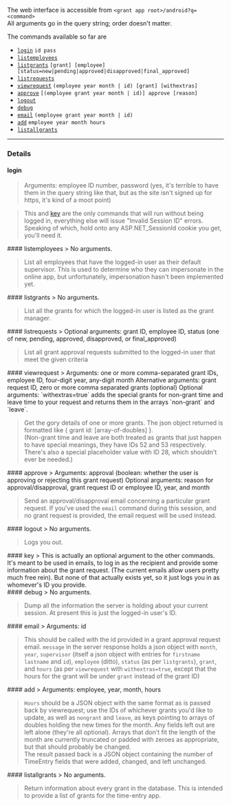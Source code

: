 The web interface is accessible from `<grant app root>/android?q=<command>`  
All arguments go in the query string; order doesn't matter.

The commands available so far are

- [`login`](#login) `id pass`  
- [`listemployees`](#listemployees) 
- [`listgrants`](#listgrants) `[grant] [employee] [status=new|pending|approved|disapproved|final_approved]`
- [`listrequests`](#listrequests)
- [`viewrequest`](#viewrequest) `(employee year month | id) [grant] [withextras]`
- [`approve`](#approve) `[(employee grant year month | id)] approve [reason]`
- [`logout`](#logout)
- [`debug`](#debug)
- [`email`](#email) `(employee grant year month | id)`
- [`add`](#add) `employee year month hours`
- [`listallgrants`](#listallgrants)

----

### Details
<div id="login"/>

#### login

> Arguments: employee ID number, password (yes, it's terrible to have them in the query string like that, but as the site isn't signed up for https, it's kind of a moot point)  

> This and [key](#key) are the only commands that will run without being logged in, everything else will issue "Invalid Session ID" errors.  
Speaking of which, hold onto any ASP.NET_SessionId cookie you get, you'll need it.

<div id="login"/>
#### listemployees
> No arguments.

> List all employees that have the logged-in user as their default supervisor.  This is used to determine who they can impersonate in the online app, but unfortunately,  impersonation hasn't been implemented yet.

<div id="listgrants"/>
#### listgrants
> No arguments.

> List all the grants for which the logged-in user is listed as the grant manager.

<div id="listrequests"/>
#### listrequests
> Optional arguments: grant ID, employee ID, status (one of new, pending, approved, disapproved, or final_approved)  

> List all grant approval requests submitted to the logged-in user that meet the given criteria

<div id="viewrequest"/>
#### viewrequest
> Arguments: one or more comma-separated grant IDs, employee ID, four-digit year, any-digit month  
Alternative arguments: grant request ID, zero or more comma separated grants (optional)  
Optional arguments: `withextras=true` adds the special grants for non-grant time and leave time to your request and returns them in the arrays `non-grant` and `leave`.  

> Get the gory details of one or more grants.  The json object returned is formatted like { grant id: [array-of-doubles] }.  
(Non-grant time and leave are both treated as grants that just happen to have special meanings, they have IDs 52 and 53 respectively.  There's also a special placeholder value with ID 28, which shouldn't ever be needed.)

<div id="approve"/>
#### approve
> Arguments: approval (boolean: whether the user is approving or rejecting this grant request)  
Optional arguments: reason for approval/disapproval, grant request ID or employee ID, year, and month  

> Send an approval/disapproval email concerning a particular grant request.  If you've used the `email` command during this session, and no grant request is provided, the email request will be used instead.  

<div id="logout"/>
#### logout
> No arguments.  

> Logs you out.

<div id="key"/>
#### key
> This is actually an optional argument to the other commands.  It's meant to be used in emails, to log in as the recipient and provide some information about the grant request.  (The current emails allow users pretty much free rein).  
But none of that actually exists yet, so it just logs you in as whomever's ID you provide.

<div id="debug"/>
#### debug
> No arguments.

> Dump all the information the server is holding about your current session.  At present this is just the logged-in user's ID.

<div id="email"/>
#### email
> Arguments: id

> This should be called with the id provided in a grant approval request email.  `message` in the server response holds a json object with `month`, `year`, `supervisor` (itself a json object with entries for `firstname` `lastname` and `id`), `employee` (ditto), `status` (as per `listgrants`), `grant`, and `hours` (as per `viewrequest` with `withextras=true`, except that the hours for the grant will be under `grant` instead of the grant ID)  

<div id="add"/>
#### add
> Arguments: employee, year, month, hours

> `Hours` should be a JSON object with the same format as is passed back by viewrequest; use the IDs of whichever grants you'd like to update, as well as `nongrant` and `leave`, as keys pointing to arrays of doubles holding the new times for the month.  Any fields left out are left alone (they're all optional).  Arrays that don't fit the length of the month are currently truncated or padded with zeroes as appropriate, but that should probably be changed.  
> The result passed back is a JSON object containing the number of TimeEntry fields that were added, changed, and left unchanged.  

<div id="listallgrants"/>
#### listallgrants
> No arguments.

> Return information about every grant in the database.  This is intended to provide a list of grants for the time-entry app.
